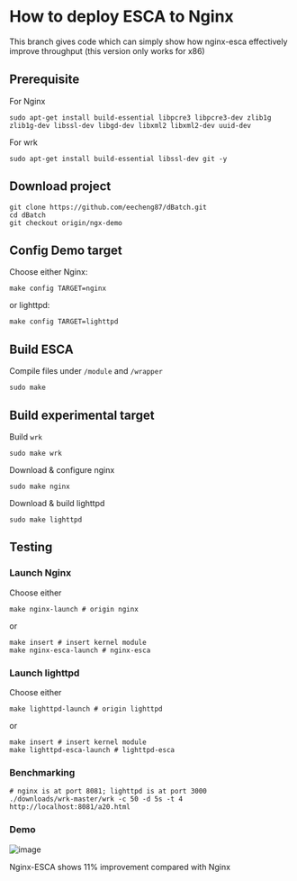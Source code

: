 # How to deploy ESCA to Nginx
This branch gives code which can simply show how nginx-esca effectively improve throughput (this version only works for x86)

## Prerequisite
For Nginx
```
sudo apt-get install build-essential libpcre3 libpcre3-dev zlib1g zlib1g-dev libssl-dev libgd-dev libxml2 libxml2-dev uuid-dev
```

For wrk
```
sudo apt-get install build-essential libssl-dev git -y
```

## Download project
```
git clone https://github.com/eecheng87/dBatch.git
cd dBatch
git checkout origin/ngx-demo
```

## Config Demo target
Choose either Nginx:
```
make config TARGET=nginx
```
or lighttpd:
```
make config TARGET=lighttpd
```

## Build ESCA
Compile files under `/module` and `/wrapper`
```
sudo make
```

## Build experimental target
Build `wrk`
```
sudo make wrk
```
Download & configure nginx
```
sudo make nginx
```
Download & build lighttpd
```
sudo make lighttpd
```

## Testing

### Launch Nginx
Choose either
```
make nginx-launch # origin nginx
```
or
```
make insert # insert kernel module
make nginx-esca-launch # nginx-esca
```
### Launch lighttpd
Choose either
```
make lighttpd-launch # origin lighttpd
```
or
```
make insert # insert kernel module
make lighttpd-esca-launch # lighttpd-esca
```

### Benchmarking
```
# nginx is at port 8081; lighttpd is at port 3000
./downloads/wrk-master/wrk -c 50 -d 5s -t 4 http://localhost:8081/a20.html
```
### Demo
![image](https://github.com/eecheng87/dBatch/blob/ngx-demo/demo.gif)

Nginx-ESCA shows 11% improvement compared with Nginx
